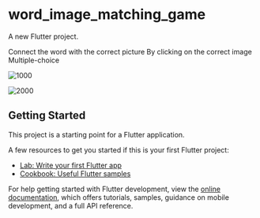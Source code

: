 # word_image_matching_game

A new Flutter project.


Connect the word with the correct picture
By clicking on the correct image
Multiple-choice


![1000](https://github.com/braafaisal/words_matching_with_image_quize/assets/169014356/606f1cc5-0940-4163-9cf0-d7610fb2b152)






![2000](https://github.com/braafaisal/words_matching_with_image_quize/assets/169014356/23a18f38-18fd-47b3-b665-2a194b58cb83)



## Getting Started

This project is a starting point for a Flutter application.

A few resources to get you started if this is your first Flutter project:

- [Lab: Write your first Flutter app](https://docs.flutter.dev/get-started/codelab)
- [Cookbook: Useful Flutter samples](https://docs.flutter.dev/cookbook)

For help getting started with Flutter development, view the
[online documentation](https://docs.flutter.dev/), which offers tutorials,
samples, guidance on mobile development, and a full API reference.
